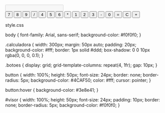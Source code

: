 <!DOCTYPE html>
<html lang="pt-BR">
<head>
    <meta charset="UTF-8">
    <meta name="viewport" content="width=device-width, initial-scale=1.0">
    <title>Calculadora</title>
    <link rel="stylesheet" href="style.css">
</head>
<body>
    <div class="calculadora">
        <input type="text" id="visor" disabled>
        <div class="botoes">
            <button onclick="adicionarNumero('7')">7</button>
            <button onclick="adicionarNumero('8')">8</button>
            <button onclick="adicionarNumero('9')">9</button>
            <button onclick="adicionarOperacao('/')">/</button>
            <button onclick="adicionarNumero('4')">4</button>
            <button onclick="adicionarNumero('5')">5</button>
            <button onclick="adicionarNumero('6')">6</button>
            <button onclick="adicionarOperacao('*')">*</button>
            <button onclick="adicionarNumero('1')">1</button>
            <button onclick="adicionarNumero('2')">2</button>
            <button onclick="adicionarNumero('3')">3</button>
            <button onclick="adicionarOperacao('-')">-</button>
            <button onclick="adicionarNumero('0')">0</button>
            <button onclick="calcular()">=</button>
            <button onclick="limpar()">C</button>
            <button onclick="adicionarOperacao('+')">+</button>
        </div>
    </div>
    <script src="script.js"></script>
</body>
</html>


style.css

body {
    font-family: Arial, sans-serif;
    background-color: #f0f0f0;
}

.calculadora {
    width: 300px;
    margin: 50px auto;
    padding: 20px;
    background-color: #fff;
    border: 1px solid #ddd;
    box-shadow: 0 0 10px rgba(0, 0, 0, 0.1);
}

.botoes {
    display: grid;
    grid-template-columns: repeat(4, 1fr);
    gap: 10px;
}

button {
    width: 100%;
    height: 50px;
    font-size: 24px;
    border: none;
    border-radius: 5px;
    background-color: #4CAF50;
    color: #fff;
    cursor: pointer;
}

button:hover {
    background-color: #3e8e41;
}

#visor {
    width: 100%;
    height: 50px;
    font-size: 24px;
    padding: 10px;
    border: none;
    border-radius: 5px;
    background-color: #f0f0f0;
}

